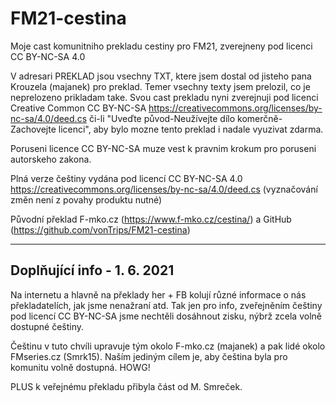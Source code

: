 # FM21-cestina
Moje cast komunitniho prekladu cestiny pro FM21, zverejneny pod licenci CC BY-NC-SA 4.0

V adresari PREKLAD jsou vsechny TXT, ktere jsem dostal od jisteho pana Krouzela (majanek) pro preklad. Temer vsechny texty jsem prelozil, co je neprelozeno prikladam take.
Svou cast prekladu nyni zverejnuji pod licenci Creative Common CC BY-NC-SA https://creativecommons.org/licenses/by-nc-sa/4.0/deed.cs či-li "Uveďte původ-Neužívejte dílo komerčně-Zachovejte licenci", aby bylo mozne tento preklad i nadale vyuzivat zdarma. 

Poruseni licence CC BY-NC-SA muze vest k pravnim krokum pro poruseni autorskeho zakona.

Plná verze češtiny vydána pod licencí CC BY-NC-SA 4.0 https://creativecommons.org/licenses/by-nc-sa/4.0/deed.cs (vyznačování změn není z povahy produktu nutné)

Původní překlad F-mko.cz (https://www.f-mko.cz/cestina/) a GitHub (https://github.com/vonTrips/FM21-cestina)
*****************************
## Doplňující info - 1. 6. 2021
Na internetu a hlavně na překlady her + FB kolují různé informace o nás překladatelích, jak jsme nenažraní atd. Tak jen pro info, zveřejněním češtiny pod licencí CC BY-NC-SA jsme nechtěli dosáhnout zisku, nýbrž zcela volně dostupné češtiny.

Češtinu v tuto chvíli upravuje tým okolo F-mko.cz (majanek) a pak lidé okolo FMseries.cz (Smrk15).
Naším jediným cílem je, aby čeština byla pro komunitu volně dostupná. HOWG!

PLUS k veřejnému překladu přibyla část od M. Smreček.
